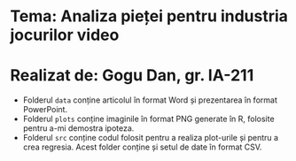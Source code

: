 # Tema: Analiza pieței pentru industria jocurilor video
# Realizat de: Gogu Dan, gr. IA-211


- Folderul `data` conține articolul în format Word și prezentarea în format PowerPoint.
- Folderul `plots` conține imaginile în format PNG generate în R, folosite pentru a-mi demostra ipoteza.
- Folderul `src` conține codul folosit pentru a realiza plot-urile și pentru a crea regresia. Acest folder conține și setul de date în format CSV.
